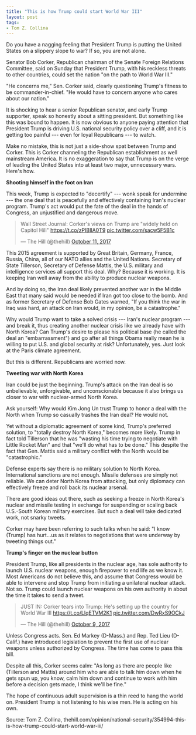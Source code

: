 ```yaml
---
title: "This is how Trump could start World War III"
layout: post
tags:
- Tom Z. Collina
---
```


Do you have a nagging feeling that President Trump is putting the United States on a slippery slope to war? If so, you are not alone.

Senator Bob Corker, Republican chairman of the Senate Foreign Relations Committee, said on Sunday that President Trump, with his reckless threats to other countries, could set the nation "on the path to World War III."

"He concerns me," Sen. Corker said, clearly questioning Trump's fitness to be commander-in-chief. "He would have to concern anyone who cares about our nation."

It is shocking to hear a senior Republican senator, and early Trump supporter, speak so honestly about a sitting president. But something like this was bound to happen. It is now obvious to anyone paying attention that President Trump is driving U.S. national security policy over a cliff, and it is getting too painful --- even for loyal Republicans --- to watch.

Make no mistake, this is not just a side-show spat between Trump and Corker. This is Corker channeling the Republican establishment as well mainstream America. It is no exaggeration to say that Trump is on the verge of leading the United States into at least two major, unnecessary wars. Here's how.

**Shooting himself in the foot on Iran**

This week, Trump is expected to "decertify" --- wonk speak for undermine --- the one deal that is peacefully and effectively containing Iran's nuclear program. Trump's act would put the fate of the deal in the hands of Congress, an unjustified and dangerous move.

<blockquote class="twitter-tweet"><p lang="en" dir="ltr">Wall Street Journal: Corker&#39;s views on Trump are &quot;widely held on Capitol Hill&quot; <a href="https://t.co/zPIBIlA0T9">https://t.co/zPIBIlA0T9</a> <a href="https://t.co/sacw5F5B1c">pic.twitter.com/sacw5F5B1c</a></p>&mdash; The Hill (@thehill) <a href="https://twitter.com/thehill/status/918063904089092096?ref_src=twsrc%5Etfw">October 11, 2017</a></blockquote>

This 2015 agreement is supported by Great Britain, Germany, France, Russia, China, all of our NATO allies and the United Nations. Secretary of State Tillerson, Secretary of Defense Mattis, the U.S. military and intelligence services all support this deal. Why? Because it is working. It is keeping Iran well away from the ability to produce nuclear weapons.

And by doing so, the Iran deal likely prevented another war in the Middle East that many said would be needed if Iran got too close to the bomb. And as former Secretary of Defense Bob Gates warned, "If you think the war in Iraq was hard, an attack on Iran would, in my opinion, be a catastrophe."

Why would Trump want to take a solved crisis --- Iran's nuclear program --- and break it, thus creating another nuclear crisis like we already have with North Korea? Can Trump's desire to please his political base (he called the deal an "embarrassment") and go after all things Obama really mean he is willing to put U.S. and global security at risk? Unfortunately, yes. Just look at the Paris climate agreement.

But this is different. Republicans are worried now.

**Tweeting war with North Korea**

Iran could be just the beginning. Trump's attack on the Iran deal is so unbelievable, unforgivable, and unconscionable because it also brings us closer to war with nuclear-armed North Korea.

Ask yourself: Why would Kim Jong Un trust Trump to honor a deal with the North when Trump so casually trashes the Iran deal? He would not.

Yet without a diplomatic agreement of some kind, Trump's preferred solution, to "totally destroy North Korea," becomes more likely. Trump in fact told Tillerson that he was "wasting his time trying to negotiate with Little Rocket Man" and that "we'll do what has to be done." This despite the fact that Gen. Mattis said a military conflict with the North would be "catastrophic."

Defense experts say there is no military solution to North Korea. International sanctions are not enough. Missile defenses are simply not reliable. We can deter North Korea from attacking, but only diplomacy can effectively freeze and roll back its nuclear arsenal.

There are good ideas out there, such as seeking a freeze in North Korea's nuclear and missile testing in exchange for suspending or scaling back U.S.-South Korean military exercises. But such a deal will take dedicated work, not snarky tweets.

Corker may have been referring to such talks when he said: "I know (Trump) has hurt...us as it relates to negotiations that were underway by tweeting things out."

**Trump's finger on the nuclear button**

President Trump, like all presidents in the nuclear age, has sole authority to launch U.S. nuclear weapons, enough firepower to end life as we know it. Most Americans do not believe this, and assume that Congress would be able to intervene and stop Trump from initiating a unilateral nuclear attack. Not so. Trump could launch nuclear weapons on his own authority in about the time it takes to send a tweet.

<blockquote class="twitter-tweet"><p lang="en" dir="ltr">JUST IN: Corker tears into Trump: He&#39;s setting up the country for World War III <a href="https://t.co/LlqETVM2K1">https://t.co/LlqETVM2K1</a> <a href="https://t.co/DwRxS9OCkJ">pic.twitter.com/DwRxS9OCkJ</a></p>&mdash; The Hill (@thehill) <a href="https://twitter.com/thehill/status/917199205806026752?ref_src=twsrc%5Etfw">October 9, 2017</a></blockquote>

Unless Congress acts. Sen. Ed Markey (D-Mass.) and Rep. Ted Lieu (D-Calif.) have introduced legislation to prevent the first use of nuclear weapons unless authorized by Congress. The time has come to pass this bill.

Despite all this, Corker seems calm: "As long as there are people like (Tillerson and Mattis) around him who are able to talk him down when he gets spun up, you know, calm him down and continue to work with him before a decision gets made, I think we'll be fine."

The hope of continuous adult supervision is a thin reed to hang the world on. President Trump is not listening to his wise men. He is acting on his own.

Source: Tom Z. Collina, thehill.com/opinion/national-security/354994-this-is-how-trump-could-start-world-war-iii/

<script async src="https://platform.twitter.com/widgets.js" charset="utf-8"></script>

